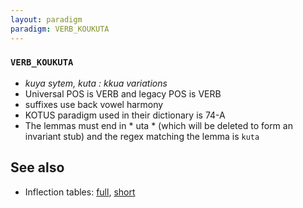 ```yaml
---
layout: paradigm
paradigm: VERB_KOUKUTA
---
```

### ` VERB_KOUKUTA `

* _kuya sytem, kuta : kkua variations_
* Universal POS is VERB and legacy POS is VERB
* suffixes use back vowel harmony
* KOTUS paradigm used in their dictionary is 74-A
* The lemmas must end in * uta * (which will be deleted to form an invariant stub) and the regex matching the lemma is ` kuta `

## See also

* Inflection tables: [full](gen/K/koukuta.html), [short](gen/K/koukuta_wikt.html)

